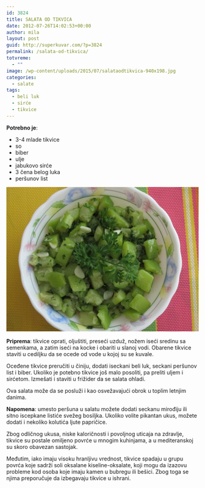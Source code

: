 ```yaml
---
id: 3824
title: SALATA OD TIKVICA
date: 2012-07-26T14:02:53+00:00
author: mila
layout: post
guid: http://superkuvar.com/?p=3824
permalink: /salata-od-tikvica/
totvreme:
  - ""
image: /wp-content/uploads/2015/07/salataodtikvica-940x198.jpg
categories:
  - salate
tags:
  - beli luk
  - sirće
  - tikvice
---
```

**Potrebno je**:

  * 3-4 mlade tikvice
  * so
  * biber
  * ulje
  * jabukovo sirće
  * 3 čena belog luka
  * peršunov list

![salataodtikvica](/wp-content/uploads/2015/07/salataodtikvica-1024x768.jpg)

**Priprema**: tikvice oprati, oljuštiti, preseći uzduž, nožem iseći sredinu sa semenkama, a zatim iseći na kocke i obariti u slanoj vodi. Obarene tikvice staviti u cediljku da se ocede od vode u kojoj su se kuvale.

Oceđene tikvice preručiti u činiju, dodati iseckani beli luk, seckani peršunov list i biber. Ukoliko je potebno tikvice još malo posoliti, pa preliti uljem i sirćetom. Izmešati i staviti u frižider da se salata ohladi.

Ova salata može da se posluži i kao osvežavajući obrok u toplim letnjim danima.

**Napomena**:   umesto peršuna u salatu možete dodati seckanu mirođiju ili sitno iscepkane listiće svežeg bosiljka. Ukoliko volite pikantan ukus, možete dodati i nekoliko kolutića ljute papričice.

Zbog odličnog ukusa, niske kaloričnosti i povoljnog uticaja na zdravlje, tikvice su postale omiljeno povrće u mnogim kuhinjama, a u mediteranskoj su skoro obavezan sastojak.

Međutim, iako imaju visoku hranljivu vrednost, tikvice spadaju u grupu povrća koje sadrži soli oksalane kiseline-oksalate, koji mogu da izazovu probleme kod osoba koje imaju kamen u bubregu ili bešici. Zbog toga se njima preporučuje da izbegavaju tikvice u ishrani.